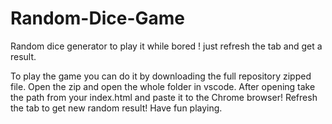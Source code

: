 # Random-Dice-Game
Random dice generator to play it while bored ! just refresh the tab and get a result.


To play the game you can do it by downloading the full repository zipped file. Open the zip and open the whole folder in vscode. After opening take the path from your index.html and paste it to the Chrome browser! Refresh the tab to get new random result! Have fun playing.
